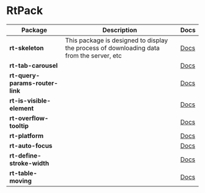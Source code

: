 # RtPack

| Package                         | Description                                                                              | Docs                                                                                                  |
|---------------------------------|------------------------------------------------------------------------------------------|-------------------------------------------------------------------------------------------------------|
| **rt-skeleton**                 | This package is designed to display the process of downloading data from the server, etc | [Docs](https://github.com/regulus-team/rt-pack/tree/main/projects/rt-skeleton#readme)                 |
| **rt-tab-carousel**             |                                                                                          | [Docs](https://github.com/regulus-team/rt-pack/tree/main/projects/rt-tab-carousel#readme)             |
| **rt-query-params-router-link** |                                                                                          | [Docs](https://github.com/regulus-team/rt-pack/tree/main/projects/rt-query-params-router-link#readme) |
| **rt-is-visible-element**       |                                                                                          | [Docs](https://github.com/regulus-team/rt-pack/tree/main/projects/rt-is-visible-element#readme)       |
| **rt-overflow-tooltip**         |                                                                                          | [Docs](https://github.com/regulus-team/rt-pack/tree/main/projects/rt-overflow-tooltip#readme)         |
| **rt-platform**                 |                                                                                          | [Docs](https://github.com/regulus-team/rt-pack/tree/main/projects/rt-platform#readme)                 |
| **rt-auto-focus**               |                                                                                          | [Docs](https://github.com/regulus-team/rt-pack/tree/main/projects/rt-auto-focus#readme)               |
| **rt-define-stroke-width**      |                                                                                          | [Docs](https://github.com/regulus-team/rt-pack/tree/main/projects/rt-define-stroke-width#readme)      |
| **rt-table-moving**             |                                                                                          | [Docs](https://github.com/regulus-team/rt-pack/tree/main/projects/rt-table-moving#readme)             |
